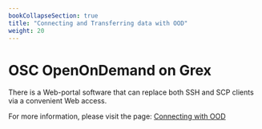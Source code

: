 ```yaml
---
bookCollapseSection: true
title: "Connecting and Transferring data with OOD"
weight: 20
---
```


# OSC OpenOnDemand on Grex

There is a Web-portal software that can replace both SSH and SCP clients via a convenient Web access.

For more information, please visit the page: [Connecting with OOD](../../ood/)

<!--
-->
